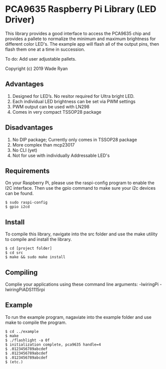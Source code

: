 # PCA9635 Raspberry Pi Library (LED Driver)
This library provides a good interface to access the PCA9635 chip and provides a pallete to normalize the 
minimum and maximum brightness for different color LED's.  The example app will flash all of the output pins, 
then flash them one at a time in succession.  

To do:  Add user adjustable pallets. 

Copyright (c) 2019 Wade Ryan

## Advantages

1) Designed for LED’s.  No resitor required for Ultra bright LED.
2) Each individual LED brightness can be set via PWM settings
3) PWM output can be used with LN298
4) Comes in very compact TSSOP28 package

## Disadvantages

1) No DIP package; Currently only comes in TSSOP28 package
2) More complex than mcp23017
3) No CLI (yet)
4) Not for use with individually Addressable LED's

## Requirements
On your Raspberry Pi, please use the raspi-config program to enable the I2C interface.
Then use the gpio command to make sure your i2c devices can be found.  

    $ sudo raspi-config
    $ gpio i2cd


## Install
To compile this library, navigate into the src folder and use the make utility to compile 
and install the library.

    $ cd [project folder]
    $ cd src
    $ make && sudo make install


## Compiling
Complie your applications using these command line arguments: -lwiringPi -lwiringPiADS1115rpi


## Example
To run the example program, nagaviate into the example folder and use make to compile the program. 

    $ cd ../example
    $ make 
    $ ./flashlight -a 0f
    $ initialization complete, pca9635 handle=4
    $ .0123456789abcdef
    $ .0123456789abcdef
    $ .0123456789abcdef
    $ (etc.)

